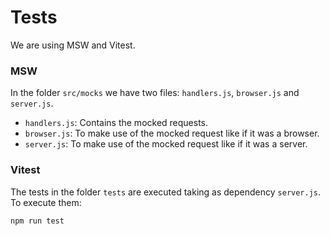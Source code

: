 # Tests
We are using MSW and Vitest.

### MSW
In the folder `src/mocks` we have two files: `handlers.js`, `browser.js` and `server.js`. 
- `handlers.js`: Contains the mocked requests.
- `browser.js`: To make use of the mocked request like if it was a browser.
- `server.js`: To make use of the mocked request like if it was a server.

### Vitest
The tests in the folder `tests` are executed taking as dependency `server.js`.
To execute them:
```bash
npm run test
```